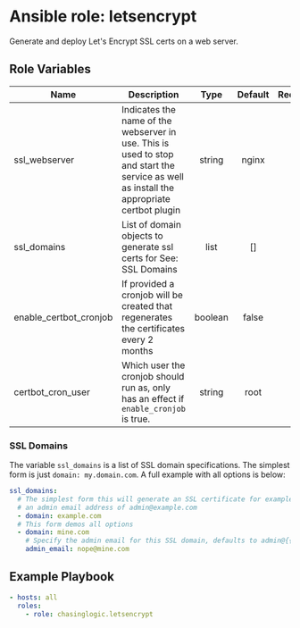 # Ansible role: letsencrypt

Generate and deploy Let's Encrypt SSL certs on a web server.

## Role Variables

| Name                   | Description                                                                                                                              |  Type   | Default | Required |
| ---------------------- | ---------------------------------------------------------------------------------------------------------------------------------------- | :-----: | :-----: | :------: |
| ssl_webserver          | Indicates the name of the webserver in use. This is used to stop and start the service as well as install the appropriate certbot plugin | string  |  nginx  |    no    |
| ssl_domains            | List of domain objects to generate ssl certs for See: SSL Domains                                                                        |  list   |   []    |    no    |
| enable_certbot_cronjob | If provided a cronjob will be created that regenerates the certificates every 2 months                                                   | boolean |  false  |    no    |
| certbot_cron_user      | Which user the cronjob should run as, only has an effect if `enable_cronjob` is true.                                                    | string  |  root   |    no    |

### SSL Domains

The variable `ssl_domains` is a list of SSL domain specifications. The simplest
form is just `domain: my.domain.com`. A full example with all options is below:

```yaml
ssl_domains:
  # The simplest form this will generate an SSL certificate for example.com with
  # an admin email address of admin@example.com
  - domain: example.com
  # This form demos all options
  - domain: mine.com
    # Specify the admin email for this SSL domain, defaults to admin@{{ domain }}
    admin_email: nope@mine.com
```

## Example Playbook

```yaml
- hosts: all
  roles:
    - role: chasinglogic.letsencrypt
```
